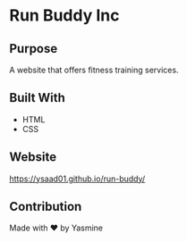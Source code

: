 # Run Buddy Inc

## Purpose
A website that offers fitness training services. 

## Built With
* HTML
* CSS

## Website
https://ysaad01.github.io/run-buddy/

## Contribution 
Made with ❤️ by Yasmine
